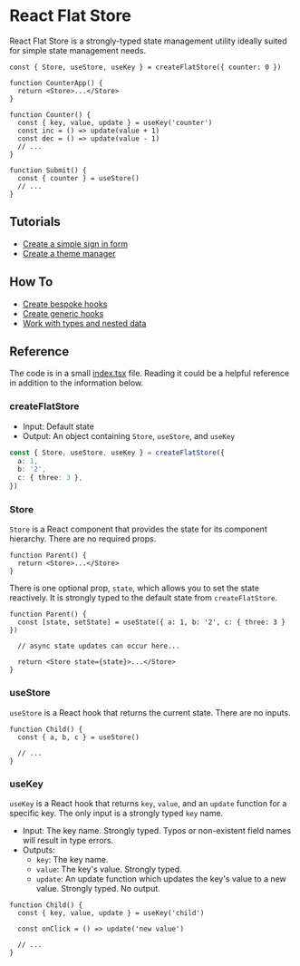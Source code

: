 # React Flat Store

React Flat Store is a strongly-typed state management utility ideally suited for simple state management needs.

```tsx
const { Store, useStore, useKey } = createFlatStore({ counter: 0 })

function CounterApp() {
  return <Store>...</Store>
}

function Counter() {
  const { key, value, update } = useKey('counter')
  const inc = () => update(value + 1)
  const dec = () => update(value - 1)
  // ...
}

function Submit() {
  const { counter } = useStore()
  // ...
}
```

## Tutorials

- [Create a simple sign in form](/tests/tutorials/signInForm.tsx)
- [Create a theme manager](/tests/tutorials/theme.tsx)

## How To

- [Create bespoke hooks](/tests/howTo/bespokeHooks.tsx)
- [Create generic hooks](/tests/howTo/genericHooks.tsx)
- [Work with types and nested data](/tests/howTo/nestedData.tsx)

## Reference

The code is in a small [index.tsx](/index.tsx) file. Reading it could be a helpful reference in addition to the information below.

### createFlatStore

- Input: Default state
- Output: An object containing `Store`, `useStore`, and `useKey`

```ts
const { Store, useStore, useKey } = createFlatStore({
  a: 1,
  b: '2',
  c: { three: 3 },
})
```

### Store

`Store` is a React component that provides the state for its component hierarchy. There are no required props.

```tsx
function Parent() {
  return <Store>...</Store>
}
```

There is one optional prop, `state`, which allows you to set the state reactively. It is strongly typed to the default state from `createFlatStore`.

```tsx
function Parent() {
  const [state, setState] = useState({ a: 1, b: '2', c: { three: 3 } })

  // async state updates can occur here...

  return <Store state={state}>...</Store>
}
```

### useStore

`useStore` is a React hook that returns the current state. There are no inputs.

```tsx
function Child() {
  const { a, b, c } = useStore()

  // ...
}
```

### useKey

`useKey` is a React hook that returns `key`, `value`, and an `update` function for a specific key. The only input is a strongly typed `key` name.

- Input: The key name. Strongly typed. Typos or non-existent field names will result in type errors.
- Outputs:
  - `key`: The key name.
  - `value`: The key's value. Strongly typed.
  - `update`: An update function which updates the key's value to a new value. Strongly typed. No output.

```tsx
function Child() {
  const { key, value, update } = useKey('child')
  
  const onClick = () => update('new value')

  // ...
}
```
